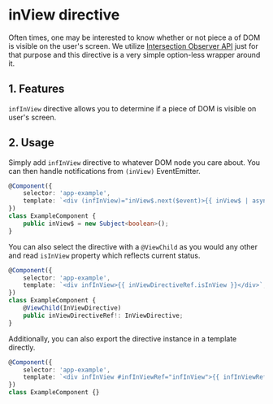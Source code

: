 # inView directive

Often times, one may be interested to know whether or not piece a of DOM is visible on the user's screen. We utilize [Intersection Observer API](https://developer.mozilla.org/en-US/docs/Web/API/Intersection_Observer_API) just for that purpose and this directive is a very simple option-less wrapper around it.

## 1. Features

`infInView` directive allows you to determine if a piece of DOM is visible on user's screen.

## 2. Usage

Simply add `infInView` directive to whatever DOM node you care about. You can then handle notifications from `(inView)` EventEmitter.

```ts
@Component({
	selector: 'app-example',
	template: `<div (infInView)="inView$.next($event)>{{ inView$ | async }}</div>`,
})
class ExampleComponent {
	public inView$ = new Subject<boolean>();
}
```

You can also select the directive with a `@ViewChild` as you would any other and read `isInView` property which reflects current status.

```ts
@Component({
	selector: 'app-example',
	template: `<div infInView>{{ inViewDirectiveRef.isInView }}</div>`,
})
class ExampleComponent {
	@ViewChild(InViewDirective)
	public inViewDirectiveRef!: InViewDirective;
}
```

Additionally, you can also export the directive instance in a template directly.

```ts
@Component({
	selector: 'app-example',
	template: `<div infInView #infInViewRef="infInView">{{ infInViewRef.isInView }}</div>`,
})
class ExampleComponent {}
```
